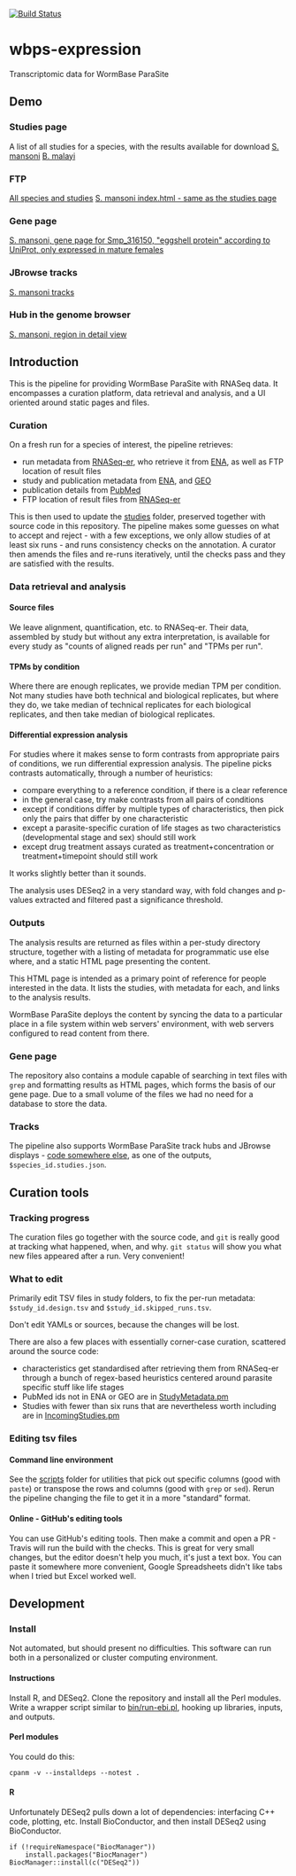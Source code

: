 [![Build Status](https://travis-ci.org/WormBase/wbps-expression.svg?branch=master)](https://travis-ci.org/WormBase/wbps-expression)
# wbps-expression
Transcriptomic data for WormBase ParaSite

## Demo
### Studies page
A list of all studies for a species, with the results available for download
[S. mansoni](https://parasite.wormbase.org/expression/schistosoma_mansoni_prjea36577/index.html)
[B. malayi](parasite.wormbase.org/expression/brugia_malayi_prjna10729/index.html)
### FTP
[All species and studies](http://ftp.ebi.ac.uk/pub/databases/wormbase/parasite/web_data/rnaseq_studies/releases/next/)
[S. mansoni index.html - same as the studies page](http://ftp.ebi.ac.uk/pub/databases/wormbase/parasite/web_data/rnaseq_studies/releases/next/schistosoma_mansoni_prjea36577/)
### Gene page
[S. mansoni, gene page for Smp_316150, "eggshell protein" according to UniProt, only expressed in mature females](https://parasite.wormbase.org/Schistosoma_mansoni_prjea36577/Gene/WBPSExpressionLife_cycle?g=Smp_316150)
### JBrowse tracks
[S. mansoni tracks](parasite.wormbase.org/jbrowse/index.html?data=%2Fjbrowse-data%2Fschistosoma_mansoni_prjea36577%2Fdata&loc=SM_V7_1%3A24486826..24488380&tracks=DNA%2CGene_Models&highlight=)
### Hub in the genome browser
[S. mansoni, region in detail view](https://parasite.wormbase.org/Schistosoma_mansoni_prjea36577/Location/View?db=core;g=Smp_035270;r=SM_V7_1:24486930-24488276;t=Smp_035270.1)

## Introduction
This is the pipeline for providing WormBase ParaSite with RNASeq data. It encompasses a curation platform, data retrieval and analysis, and a UI oriented around static pages and files.
### Curation
On a fresh run for a species of interest, the pipeline retrieves:
 - run metadata from [RNASeq-er](https://www.ebi.ac.uk/fg/rnaseq/api/), who retrieve it from [ENA](http://www.ebi.ac.uk/ena), as well as FTP location of result files
 - study and publication metadata from [ENA](http://www.ebi.ac.uk/ena), and [GEO](https://www.ncbi.nlm.nih.gov/geo/)
 - publication details from [PubMed](https://www.ncbi.nlm.nih.gov/pubmed/)
 - FTP location of result files from [RNASeq-er](https://www.ebi.ac.uk/fg/rnaseq/api/)

This is then used to update the [studies](https://github.com/WormBase/wbps-expression/tree/master/studies) folder, preserved together with source code in this repository. The pipeline makes some guesses on what to accept and reject - with a few exceptions, we only allow studies of at least six runs - and runs consistency checks on the annotation. A curator then amends the files and re-runs iteratively, until the checks pass and they are satisfied with the results.

### Data retrieval and analysis
#### Source files
We leave alignment, quantification, etc. to RNASeq-er. Their data, assembled by study but without any extra interpretation, is available for every study as "counts of aligned reads per run" and "TPMs per run".

#### TPMs by condition
Where there are enough replicates, we provide median TPM per condition. Not many studies have both technical and biological replicates, but where they do, we take median of technical replicates for each biological replicates, and then take median of biological replicates.

#### Differential expression analysis
For studies where it makes sense to form contrasts from appropriate pairs of conditions, we run differential expression analysis. The pipeline picks contrasts automatically, through a number of  heuristics:
- compare everything to a reference condition, if there is a clear reference
- in the general case, try make contrasts from all pairs of conditions
- except if conditions differ by multiple types of characteristics, then pick only the pairs that differ by one characteristic
- except a parasite-specific curation of life stages as two characteristics (developmental stage and sex) should still work
- except drug treatment assays curated as treatment+concentration or treatment+timepoint should still work

It works slightly better than it sounds.

The analysis uses DESeq2 in a very standard way, with fold changes and p-values extracted and filtered past a significance threshold.

### Outputs
The analysis results are returned as files within a per-study directory structure, together with a listing of metadata for programmatic use else where, and a static HTML page presenting the content.

This HTML page is intended as a primary point of reference for people interested in the data. It lists the studies, with metadata for each, and links to the analysis results.

WormBase ParaSite deploys the content by syncing the data to a particular place in a file system within web servers' environment, with web servers configured to read content from there.

### Gene page
The repository also contains a module capable of searching in text files with `grep` and formatting results as HTML pages, which forms the basis of our gene page. Due to a small volume of the files we had no need for a database to store the data.

### Tracks
The pipeline also supports WormBase ParaSite track hubs and JBrowse displays - [code somewhere else](https://github.com/wormbase/wormbase-pipeline/), as one of the outputs, `$species_id.studies.json`.

## Curation tools
### Tracking progress
The curation files go together with the source code, and `git` is really good at tracking what happened, when, and why. `git status` will show you what new files appeared after a run. Very convenient!

### What to edit
Primarily edit TSV files in study folders, to fix the per-run metadata: `$study_id.design.tsv` and `$study_id.skipped_runs.tsv`.

Don't edit YAMLs or sources, because the changes will be lost.

There are also a few places with essentially corner-case curation, scattered around the source code:
- characteristics get standardised after retrieving them from RNASeq-er through a bunch of regex-based heuristics centered around parasite specific stuff like life stages
- PubMed ids not in ENA or GEO are in [StudyMetadata.pm](https://github.com/WormBase/wbps-expression/tree/master/lib/WbpsExpression/IncomingStudies/StudyMetadata.pm)
- Studies with fewer than six runs that are nevertheless worth including are in [IncomingStudies.pm](https://github.com/WormBase/wbps-expression/tree/master/lib/WbpsExpression/IncomingStudies.pm)

### Editing tsv files
#### Command line environment
See the [scripts](https://github.com/WormBase/wbps-expression/tree/master/scripts) folder for utilities that pick out specific columns (good with `paste`) or transpose the rows and columns (good with `grep` or `sed`). Rerun the pipeline changing the file to get it in a more "standard" format.

#### Online - GitHub's editing tools
You can use GitHub's editing tools. Then make a commit and open a PR - Travis will run the build with the checks.
This is great for very small changes, but the editor doesn't help you much, it's just a text box. You can paste it somewhere more convenient, Google Spreadsheets didn't like tabs when I tried but Excel worked well. 

## Development
### Install
Not automated, but should present no difficulties. This software can run both in a personalized or cluster computing environment.

#### Instructions
Install R, and DESeq2. Clone the repository and install all the Perl modules. Write a wrapper script similar to [bin/run-ebi.pl](https://github.com/WormBase/wbps-expression/blob/master/bin/run-ebi.pl), hooking up libraries, inputs, and outputs.

#### Perl modules
You could do this:
```
cpanm -v --installdeps --notest .
```

#### R
Unfortunately DESeq2 pulls down a lot of dependencies: interfacing C++ code, plotting, etc. Install BioConductor, and then install DESeq2 using BioConductor.
```
if (!requireNamespace("BiocManager"))
    install.packages("BiocManager")
BiocManager::install(c("DESeq2"))
```

